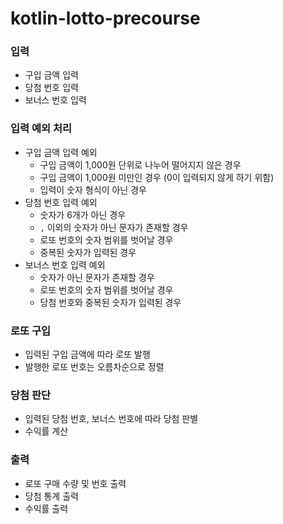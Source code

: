 # kotlin-lotto-precourse

### 입력

- 구입 금액 입력
- 당첨 번호 입력
- 보너스 번호 입력

### 입력 예외 처리

- 구입 금액 입력 예외
    - 구입 금액이 1,000원 단위로 나누어 떨어지지 않은 경우
    - 구입 금액이 1,000원 미만인 경우 (0이 입력되지 않게 하기 위함)
    - 입력이 숫자 형식이 아닌 경우
- 당첨 번호 입력 예외
    - 숫자가 6개가 아닌 경우
    - `,` 이외의 숫자가 아닌 문자가 존재할 경우
    - 로또 번호의 숫자 범위를 벗어날 경우
    - 중복된 숫자가 입력된 경우
- 보너스 번호 입력 예외
    - 숫자가 아닌 문자가 존재할 경우
    - 로또 번호의 숫자 범위를 벗어날 경우
    - 당첨 번호와 중복된 숫자가 입력된 경우

### 로또 구입

- 입력된 구입 금액에 따라 로또 발행
- 발행한 로또 번호는 오름차순으로 정렬

### 당첨 판단

- 입력된 당첨 번호, 보너스 번호에 따라 당첨 판별
- 수익률 계산

### 출력

- 로또 구매 수량 및 번호 출력
- 당첨 통계 출력
- 수익률 출력